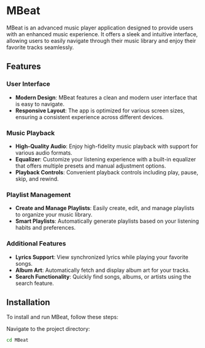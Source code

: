 # MBeat

MBeat is an advanced music player application designed to provide users with an enhanced music experience. It offers a sleek and intuitive interface, allowing users to easily navigate through their music library and enjoy their favorite tracks seamlessly.

## Features

### User Interface
- **Modern Design**: MBeat features a clean and modern user interface that is easy to navigate.
- **Responsive Layout**: The app is optimized for various screen sizes, ensuring a consistent experience across different devices.

### Music Playback
- **High-Quality Audio**: Enjoy high-fidelity music playback with support for various audio formats.
- **Equalizer**: Customize your listening experience with a built-in equalizer that offers multiple presets and manual adjustment options.
- **Playback Controls**: Convenient playback controls including play, pause, skip, and rewind.

### Playlist Management
- **Create and Manage Playlists**: Easily create, edit, and manage playlists to organize your music library.
- **Smart Playlists**: Automatically generate playlists based on your listening habits and preferences.

### Additional Features
- **Lyrics Support**: View synchronized lyrics while playing your favorite songs.
- **Album Art**: Automatically fetch and display album art for your tracks.
- **Search Functionality**: Quickly find songs, albums, or artists using the search feature.

## Installation

To install and run MBeat, follow these steps:

Navigate to the project directory:
```sh
cd MBeat
